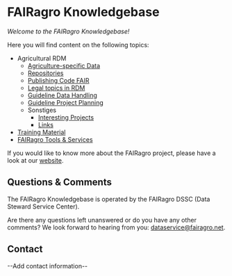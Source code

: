 # FAIRagro Knowledgebase

_Welcome to the FAIRagro Knowledgebase!_

Here you will find content on the following topics:

- Agricultural RDM
	- [Agriculture-specific Data](rdm/specific_data.en.md)
	- [Repositories](rdm/data_repositories.en.md)
	- [Publishing Code FAIR](rdm/fair_code.en.md)
	- [Legal topics in RDM](rdm/legal.en.md)
	- [Guideline Data Handling](rdm/data_handling.en.md)
	- [Guideline Project Planning](rdm/project_planning.en.md)
	- Sonstiges
		- [Interesting Projects](rdm/projects.en.md)
		- [Links](rdm/links.en.md)
- [Training Material](training_material.en.md)
- [FAIRagro Tools & Services](tools.en.md)

If you would like to know more about the FAIRagro project, please have a look at our [website](https://fairagro.net/en).



## Questions & Comments
The FAIRagro Knowledgebase is operated by the FAIRagro DSSC (Data Steward Service Center).

Are there any questions left unanswered or do you have any other comments?
We look forward to hearing from you:  [dataservice@fairagro.net](mailto:dataservice@fairagro.net).


## Contact

--Add contact information--
